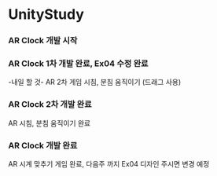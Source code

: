 # UnityStudy

### AR Clock 개발 시작


### AR Clock 1차 개발 완료, Ex04 수정 완료

-내일 할 것-
AR 2차 게임 시침, 분침 움직이기 (드래그 사용) 

### AR Clock 2차 개발 완료 
AR 시침, 분침 움직이기 완료

### AR Clock 개발 완료

AR 시계 맞추기 게임 완료, 다음주 까지 Ex04 디자인 주시면 변경 예정



